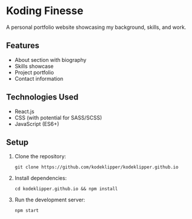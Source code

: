 # Koding Finesse

A personal portfolio website showcasing my background, skills, and work.

## Features

- About section with biography
- Skills showcase
- Project portfolio
- Contact information

## Technologies Used

- React.js
- CSS (with potential for SASS/SCSS)
- JavaScript (ES6+)

## Setup

1. Clone the repository:
   ```
   git clone https://github.com/kodeklipper/kodeklipper.github.io
   ```

2. Install dependencies:
   ```
   cd kodeklipper.github.io && npm install
   ```
3. Run the development server:
   ```
   npm start
   ```
